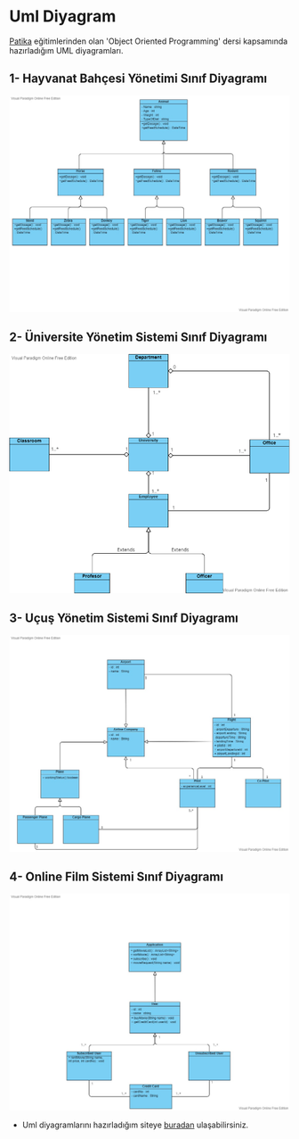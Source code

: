 # Uml Diyagram

[Patika](https://www.patika.dev/tr) eğitimlerinden olan 'Object Oriented Programming' dersi kapsamında hazırladığım UML diyagramları. 

## 1- Hayvanat Bahçesi Yönetimi Sınıf Diyagramı
<img src="https://github.com/KaanSenel/OOP-ClassDiagrams/blob/main/ZooManagement.jpg" width="auto">

## 2- Üniversite Yönetim Sistemi Sınıf Diyagramı
<img src="https://github.com/KaanSenel/OOP-ClassDiagrams/blob/main/UnivercityClassDiagram.png" width="auto">

## 3- Uçuş Yönetim Sistemi Sınıf Diyagramı
<img src="https://github.com/KaanSenel/OOP-ClassDiagrams/blob/main/FlightManagementSystem.jpg" width="auto">

## 4- Online Film Sistemi Sınıf Diyagramı
<img src="https://github.com/KaanSenel/OOP-ClassDiagrams/blob/main/OnlineFilmSystem.jpg" width="auto">

- Uml diyagramlarını hazırladığım siteye [buradan](https://online.visual-paradigm.com) ulaşabilirsiniz.
